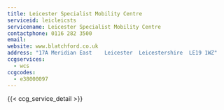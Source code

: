 ```yaml
---
title: Leicester Specialist Mobility Centre
serviceid: leicleicsts
servicename: Leicester Specialist Mobility Centre
contactphone: 0116 282 3500
email:
website: www.blatchford.co.uk
address: "17A Meridian East    Leicester  Leicestershire  LE19 1WZ"
ccgservices:
  - wcs
ccgcodes:
  - e38000097
---
```


{{< ccg_service_detail >}}
